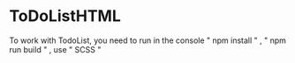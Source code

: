 # ToDoListHTML

To work with TodoList, you need to run in the console " npm install " , " npm run build " , use " SCSS "
